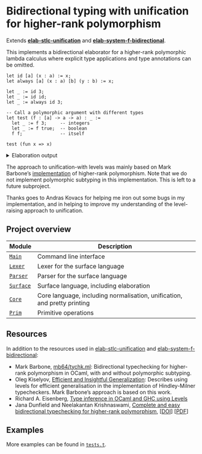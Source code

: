 # Bidirectional typing with unification for higher-rank polymorphism

Extends [**elab-stlc-unification**](../elab-stlc-unification) and [**elab-system-f-bidirectional**](../elab-system-f-bidirectional).

This implements a bidirectional elaborator for a higher-rank polymorphic lambda
calculus where explicit type applications and type annotations can be omitted.

<!-- $MDX file=examples/readme.txt -->
```text
let id [a] (x : a) := x;
let always [a] (x : a) [b] (y : b) := x;

let _ := id 3;
let _ := id id;
let _ := always id 3;

-- Call a polymorphic argument with different types
let test (f : [a] -> a -> a) : _ :=
  let _ := f 3;     -- integers
  let _ := f true;  -- boolean
  f f;              -- itself

test (fun x => x)
```

<details>
<summary>Elaboration output</summary>

<!-- $MDX file=examples/readme.stdout -->
```text
let id : [a] -> a -> a := fun [a] => fun (x : a) => x;
let always : [a] -> a -> [b] -> b -> a :=
  fun [a] => fun (x : a) => fun [b] => fun (y : b) => x;
let _ : Int := id [Int] 3;
let _ : [a] -> a -> a := id [[a] -> a -> a] id;
let _ : [a] -> a -> a := always [[a] -> a -> a] id [Int] 3;
let test : ([a] -> a -> a) -> [a] -> a -> a :=
  fun (f : [a] -> a -> a) =>
    let _ : Int := f [Int] 3;
    let _ : Bool := f [Bool] true;
    f [[a] -> a -> a] f;
test (fun [$a] => fun (x : $a) => x) : [a] -> a -> a
```

</details>

The approach to unification-with levels was mainly based on Mark Barbone’s
[implementation](https://gist.github.com/mb64/87ac275c327ea923a8d587df7863d8c7)
of higher-rank polymorphism. Note that we do not implement polymorphic subtyping
in this implementation. This is left to a future subproject.

Thanks goes to Andras Kovacs for helping me iron out some bugs in my
implementation, and in helping to improve my understanding of the level-raising
approach to unification.

## Project overview

| Module        | Description                             |
| ------------- | --------------------------------------- |
| [`Main`]      | Command line interface                  |
| [`Lexer`]     | Lexer for the surface language          |
| [`Parser`]    | Parser for the surface language         |
| [`Surface`]   | Surface language, including elaboration |
| [`Core`]      | Core language, including normalisation, unification, and pretty printing |
| [`Prim`]      | Primitive operations                    |

[`Main`]: ./main.ml
[`Lexer`]: ./lexer.ml
[`Parser`]: ./parser.mly
[`Surface`]: ./surface.ml
[`Core`]: ./core.ml
[`Prim`]: ./prim.ml

## Resources

In addition to the resources used in [elab-stlc-unification](../elab-stlc-unification)
and [elab-system-f-bidirectional](../elab-system-f-bidirectional):

- Mark Barbone, [mb64/tychk.ml](https://gist.github.com/mb64/87ac275c327ea923a8d587df7863d8c7):
  Bidirectional typechecking for higher-rank polymorphism in OCaml, with and
  without polymorphic subtyping.
- Oleg Kiselyov, [Efficient and Insightful Generalization](https://okmij.org/ftp/ML/generalization.html):
  Describes using levels for efficient generalisation in the implementation of
  Hindley-Milner typecheckers. Mark Barbone’s approach is based on this work.
- Richard A. Eisenberg, [Type inference in OCaml and GHC using Levels](https://www.youtube.com/watch?v=iFUrhTQi0-U)
- Jana Dunfield and Neelakantan Krishnaswami,
  [Complete and easy bidirectional typechecking for higher-rank polymorphism](https://dl.acm.org/doi/10.1145/2544174.2500582),
  [[DOI](https://doi.org/10.1145/2544174.2500582)]
  [[PDF](https://www.cl.cam.ac.uk/~nk480/bidir.pdf)]

## Examples

More examples can be found in [`tests.t`](tests.t).
